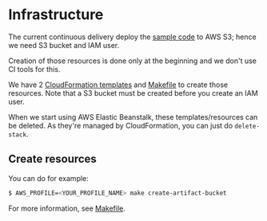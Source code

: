 
# Infrastructure

The current continuous delivery deploy the [sample code](../experiment-src) to AWS S3;
hence we need S3 bucket and IAM user.

Creation of those resources is done only at the beginning and we don't use CI tools for this.

We have 2 [CloudFormation templates](./cloudformation-templates) and [Makefile](./Makefile)
to create those resources. Note that a S3 bucket must be created before you create
an IAM user.

When we start using AWS Elastic Beanstalk, these templates/resources can be deleted.
As they're managed by CloudFormation, you can just do `delete-stack`.

## Create resources

You can do for example:

```sh
$ AWS_PROFILE=<YOUR_PROFILE_NAME> make create-artifact-bucket
```

For more information, see [Makefile](./Makefile).
